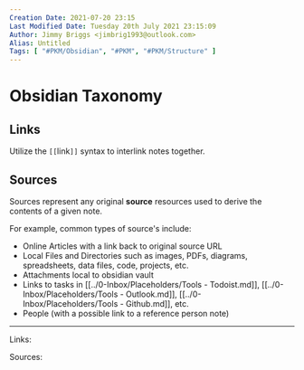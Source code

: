 ```yaml
---
Creation Date: 2021-07-20 23:15
Last Modified Date: Tuesday 20th July 2021 23:15:09
Author: Jimmy Briggs <jimbrig1993@outlook.com>
Alias: Untitled
Tags: [ "#PKM/Obsidian", "#PKM", "#PKM/Structure" ]
---
```


# Obsidian Taxonomy

## Links

Utilize the `[[`link`]]` syntax to interlink notes together.

## Sources

Sources represent any original **source** resources used to derive the contents of a given note. 

For example, common types of source's include:

- Online Articles with a link back to original source URL
- Local Files and Directories such as images, PDFs, diagrams, spreadsheets, data files, code, projects, etc.
- Attachments local to obsidian vault
- Links to tasks in [[../0-Inbox/Placeholders/Tools - Todoist.md]], [[../0-Inbox/Placeholders/Tools - Outlook.md]], [[../0-Inbox/Placeholders/Tools - Github.md]], etc.
- People (with a possible link to a reference person note)



***

Links: 

Sources:


